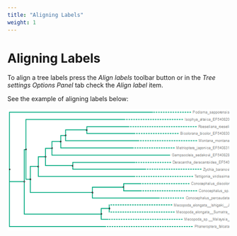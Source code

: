 ```yaml
---
title: "Aligning Labels"
weight: 1
---
```



# Aligning Labels

To align a tree labels press the _Align labels_ toolbar button or in the _Tree settings Options Panel_ tab check the _Align label_ item.

See the example of aligning labels below:


![](/images/65929733/65929734.png)

